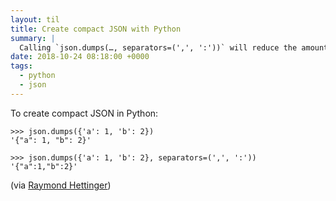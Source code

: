 ```yaml
---
layout: til
title: Create compact JSON with Python
summary: |
  Calling `json.dumps(…, separators=(',', ':'))` will reduce the amount of whitespace in the final string.
date: 2018-10-24 08:18:00 +0000
tags:
  - python
  - json
---
```


To create compact JSON in Python:

```pycon
>>> json.dumps({'a': 1, 'b': 2})
'{"a": 1, "b": 2}'

>>> json.dumps({'a': 1, 'b': 2}, separators=(',', ':'))
'{"a":1,"b":2}'
```

(via [Raymond Hettinger](https://twitter.com/raymondh/status/842777864193769472))
